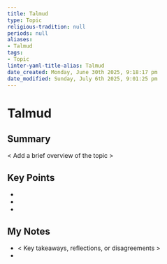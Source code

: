 ```yaml
---
title: Talmud
type: Topic
religious-tradition: null
periods: null
aliases:
- Talmud
tags:
- Topic
linter-yaml-title-alias: Talmud
date_created: Monday, June 30th 2025, 9:18:17 pm
date_modified: Sunday, July 6th 2025, 9:01:25 pm
---
```


# Talmud

## Summary
< Add a brief overview of the topic >

## Key Points
- 
- 
- 

## My Notes
- < Key takeaways, reflections, or disagreements >
- 